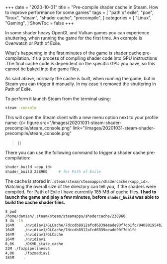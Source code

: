 +++
date = "2020-10-31"
title = "Pre-compile shader cache in Steam. How to improve performance for some games"
tags = [
    "path of exile",
    "poe",
    "linux",
    "steam",
    "shader cache",
    "precompile",
]
categories = [
    "Linux",
    "Gaming",
]
ShowToc = false
+++

In some shader heavy OpenGL and Vulkan games you can experience shuttering, when running the game for the first time. An example is Overwatch or Path of Exile.

What's happening in the first minutes of the game is shader cache pre-compilation. It's a process of compiling shader code into GPU instructions .The final cache code is dependent on the specific GPU you have, so this cannot be baked into the game files.

As said above, normally the cache is built, when running the game, but in Steam you can trigger it manually. In my case it removed the shuttering in Path of Exile.

To perform it launch Steam from the terminal using:
```bash
steam -console
```

This will open the Steam client with a new menu option next to your profile name:
{{<
    figure
    src="/images/20201031-steam-shader-precompile/steam_console.png"
    link="/images/20201031-steam-shader-precompile/steam_console.png"
>}}

There you can use the following command to trigger a shader cache pre-compilation:
```bash
shader_build <app_id>
shader_build 238960     # for Path of Exile
```

The cache is stored in `.steam/steam/steamapps/shadercache/<app_id>`. Watching the overall size of the directory can tell you, if the shaders were compiled. For Path of Exile I have currently 185 MB of cache files. **I had to launch the game and play a few minutes, before `shader_build` was able to build the cache shader files.**

```bash
$ pwd
/home/damian/.steam/steam/steamapps/shadercache/238960
$ du -lh
164M	./nvidiav1/GLCache/7dccdb8912afcd6839eeade90f7db1fc/940801954b37b742
164M	./nvidiav1/GLCache/7dccdb8912afcd6839eeade90f7db1fc
164M	./nvidiav1/GLCache
164M	./nvidiav1
8,0K	./DXVK_state_cache
22M	./fozpipelinesv4
4,0K	./fozmediav1
185M	.
```
